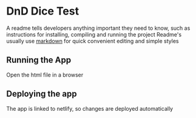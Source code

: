 # DnD Dice Test
A readme tells developers anything important they need to know, such as instructions for installing, compiling and running the project
Readme's usually use [markdown](https://www.markdownguide.org/) for quick convenient editing and simple styles

## Running the App
Open the html file in a browser

## Deploying the app
The app is linked to netlify, so changes are deployed automatically
